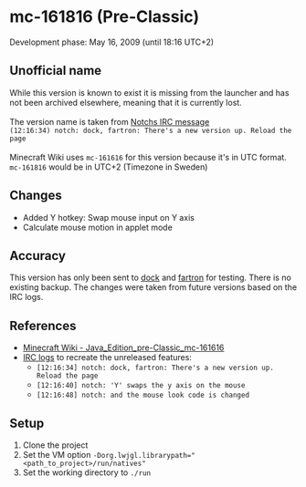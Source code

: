 # mc-161816 (Pre-Classic)
Development phase: May 16, 2009 (until 18:16 UTC+2)

## Unofficial name
While this version is known to exist it is missing from the launcher and has not been archived elsewhere, meaning that it is currently lost.<br>
<br>
The version name is taken from [Notchs IRC message](https://archive.org/download/Minecraft_IRC_Logs_2009/history/files/May-15-to-June-03-2009/2009-05-16.075419-0400EDT.txt.~1~) <br>
``(12:16:34) notch: dock, fartron: There's a new version up. Reload the page``
<br>
<br>
Minecraft Wiki uses ``mc-161616`` for this version because it's in UTC format.
``mc-161816`` would be in UTC+2 (Timezone in Sweden)

## Changes
- Added Y hotkey: Swap mouse input on Y axis 
- Calculate mouse motion in applet mode

## Accuracy
This version has only been sent to [dock](https://minecraft.gamepedia.com/Hayden_Scott-Baron) and [fartron](https://forums.tigsource.com/index.php?action=profile;u=61) for testing.
There is no existing backup.
The changes were taken from future versions based on the IRC logs.

## References
- [Minecraft Wiki - Java_Edition_pre-Classic_mc-161616](https://minecraft.gamepedia.com/Java_Edition_pre-Classic_mc-161616)
- [IRC logs](https://archive.org/download/Minecraft_IRC_Logs_2009/history/files/May-15-to-June-03-2009/2009-05-16.075419-0400EDT.txt.~1~)  to recreate the unreleased features:
    - ``[12:16:34] notch: dock, fartron: There's a new version up. Reload the page``
    - ``[12:16:40] notch: 'Y' swaps the y axis on the mouse``
    - ``[12:16:48] notch: and the mouse look code is changed``

## Setup
1. Clone the project
2. Set the VM option ``-Dorg.lwjgl.librarypath="<path_to_project>/run/natives"``
3. Set the working directory to ``./run``